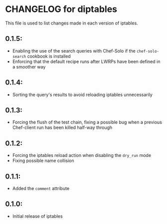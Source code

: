 # CHANGELOG for diptables

This file is used to list changes made in each version of iptables.

## 0.1.5:

* Enabling the use of the search queries with Chef-Solo if the `chef-solo-search` cookbook is installed
* Enforcing that the default recipe runs after LWRPs have been defined in a smoother way

## 0.1.4:

* Sorting the query's results to avoid reloading iptables unnecessarily

## 0.1.3:

* Forcing the flush of the test chain, fixing a possible bug when a previous Chef-client run has been killed half-way through

## 0.1.2:

* Forcing the iptables reload action when disabling the `dry_run` mode
* Fixing possible name collision

## 0.1.1:

* Added the `comment` attribute

## 0.1.0:

* Initial release of iptables
